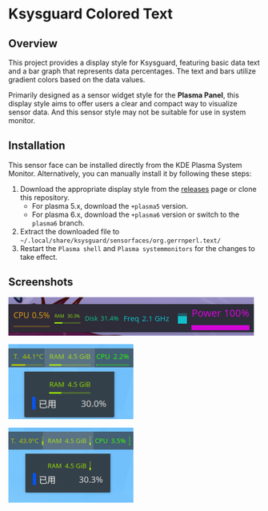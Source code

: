 # Ksysguard Colored Text

## Overview 

This project provides a display style for Ksysguard, featuring basic data text and a bar graph that represents data percentages. The text and bars utilize gradient colors based on the data values.

Primarily designed as a sensor widget style for the **Plasma Panel**, this display style aims to offer users a clear and compact way to visualize sensor data. And this sensor style may not be suitable for use in system monitor.

## Installation

This sensor face can be installed directly from the KDE Plasma System Monitor. Alternatively, you can manually install it by following these steps:

1. Download the appropriate display style from the [releases](https://www.pling.com/p/1972690/) page or clone this repository.
   - For plasma 5.x, download the `+plasma5` version.
   - For plasma 6.x, download the `+plasma6` version or switch to the `plasma6` branch.
2. Extract the downloaded file to `~/.local/share/ksysguard/sensorfaces/org.gerrnperl.text/`
3. Restart the `Plasma shell` and `Plasma systemmonitors` for the changes to take effect.

## Screenshots
![Screenshot](screenshots/Screenshot.png)

![style1](screenshots/style1.png)

![style2](screenshots/style2.png)